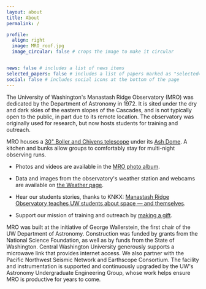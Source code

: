 ```yaml
---
layout: about
title: About
permalink: /

profile:
  align: right
  image: MRO_roof.jpg
  image_circular: false # crops the image to make it circular


news: false # includes a list of news items
selected_papers: false # includes a list of papers marked as "selected={true}"
social: false # includes social icons at the bottom of the page
---
```

The University of Washington's Manastash Ridge Observatory (MRO) was dedicated by the Department of Astronomy in 1972. It is sited under the dry and dark skies of the eastern slopes of the Cascades, and is not typically open to the public, in part due to its remote location. The observatory was originally used for research, but now hosts students for training and outreach.

MRO houses a [30" Boller and Chivens telescope](https://bollerandchivens.com/?p=1105) under its [Ash Dome](http://www.ashdome.com/). A kitchen and bunks allow groups to comfortably stay for multi-night observing runs. 

- Photos and videos are available in the [MRO photo album](https://photos.app.goo.gl/qF1D4G1Ctw6QgSDG9).

- Data and images from the observatory's weather station and webcams are available on [the Weather page](../weather/).

- Hear our students stories, thanks to KNKX: [Manastash Ridge Observatory teaches UW students about space — and themselves](https://www.knkx.org/post/manastash-ridge-observatory-teaches-uw-students-about-space-and-themselves).

- Support our mission of training and outreach by [making a gift](https://www.washington.edu/giving/make-a-gift/?source_typ=3&source=FND-126707&ifGuid=519dc0c5-629c-45f1-b171-53435c9edd29).

MRO was built at the initiative of George Wallerstein, the first chair of the UW Department of Astronomy. Construction was funded by grants from the National Science Foundation, as well as by funds from the State of Washington. Central Washington University generously supports a microwave link that provides internet access. We also partner with the Pacific Northwest Seismic Network and Earthscope Consortium. The facility and instrumentation is supported and continuously upgraded by the UW's Astronomy Undergraduate Engineering Group, whose work helps ensure MRO is productive for years to come. 
